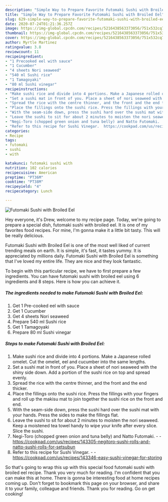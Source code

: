 ```yaml
---
description: "Simple Way to Prepare Favorite Futomaki Sushi with Broiled Eel"
title: "Simple Way to Prepare Favorite Futomaki Sushi with Broiled Eel"
slug: 629-simple-way-to-prepare-favorite-futomaki-sushi-with-broiled-eel
date: 2020-07-24T01:21:36.257Z
image: https://img-global.cpcdn.com/recipes/5216438563373056/751x532cq70/futomaki-sushi-with-broiled-eel-recipe-main-photo.jpg
thumbnail: https://img-global.cpcdn.com/recipes/5216438563373056/751x532cq70/futomaki-sushi-with-broiled-eel-recipe-main-photo.jpg
cover: https://img-global.cpcdn.com/recipes/5216438563373056/751x532cq70/futomaki-sushi-with-broiled-eel-recipe-main-photo.jpg
author: Myrtle Martinez
ratingvalue: 3.8
reviewcount: 11
recipeingredient:
- "1 Precooked eel with sauce"
- "1 Cucumber"
- "4 sheets Nori seaweed"
- "540 ml Sushi rice"
- "1 Tamagoyaki"
- "80 ml Sushi vinegar"
recipeinstructions:
- "Make sushi rice and divide into 4 portions. Make a Japanese rolled omelet. Cut the omelet, eel and cucumber into the same lengths."
- "Set a sushi mat in front of you. Place a sheet of nori seaweed with the shiny side down. Add a portion of the sushi rice on top and spread evenly."
- "Spread the rice with the centre thinner, and the front and the end thicker."
- "Place the fillings onto the sushi rice. Press the fillings with your fingers and roll up the makisu mat to join together the sushi rice on the front and end."
- "With the seam-side down, press the sushi hard over the sushi mat with your hands. Press the sides to make the fillings flat."
- "Leave the sushi to sit for about 2 minutes to moisten the nori seaweed. Keep a moistened tea towel handy to wipe your knife after every slice. Slice the sushi."
- "Negi-Toro (chopped green onion and tuna belly) and Natto Futomaki.  https://cookpad.com/us/recipes/143305-negitoro-sushi-rolls-and-natto-sushi-rolls-for-setsubun"
- "Refer to this recipe for Sushi Vinegar.  https://cookpad.com/us/recipes/143346-easy-sushi-vinegar-for-storing"
categories:
- Recipe
tags:
- futomaki
- sushi
- with

katakunci: futomaki sushi with 
nutrition: 102 calories
recipecuisine: American
preptime: "PT36M"
cooktime: "PT38M"
recipeyield: "4"
recipecategory: Lunch

---
```



![Futomaki Sushi with Broiled Eel](https://img-global.cpcdn.com/recipes/5216438563373056/751x532cq70/futomaki-sushi-with-broiled-eel-recipe-main-photo.jpg)

Hey everyone, it's Drew, welcome to my recipe page. Today, we're going to prepare a special dish, futomaki sushi with broiled eel. It is one of my favorites food recipes. For mine, I'm gonna make it a little bit tasty. This will be really delicious.

Futomaki Sushi with Broiled Eel is one of the most well liked of current trending meals on earth. It is simple, it's fast, it tastes yummy. It is appreciated by millions daily. Futomaki Sushi with Broiled Eel is something that I've loved my entire life. They are nice and they look fantastic.




To begin with this particular recipe, we have to first prepare a few ingredients. You can have futomaki sushi with broiled eel using 6 ingredients and 8 steps. Here is how you can achieve it.

<!--inarticleads1-->

##### The ingredients needed to make Futomaki Sushi with Broiled Eel:

1. Get 1 Pre-cooked eel with sauce
1. Get 1 Cucumber
1. Get 4 sheets Nori seaweed
1. Prepare 540 ml Sushi rice
1. Get 1 Tamagoyaki
1. Prepare 80 ml Sushi vinegar




<!--inarticleads2-->

##### Steps to make Futomaki Sushi with Broiled Eel:

1. Make sushi rice and divide into 4 portions. Make a Japanese rolled omelet. Cut the omelet, eel and cucumber into the same lengths.
1. Set a sushi mat in front of you. Place a sheet of nori seaweed with the shiny side down. Add a portion of the sushi rice on top and spread evenly.
1. Spread the rice with the centre thinner, and the front and the end thicker.
1. Place the fillings onto the sushi rice. Press the fillings with your fingers and roll up the makisu mat to join together the sushi rice on the front and end.
1. With the seam-side down, press the sushi hard over the sushi mat with your hands. Press the sides to make the fillings flat.
1. Leave the sushi to sit for about 2 minutes to moisten the nori seaweed. Keep a moistened tea towel handy to wipe your knife after every slice. Slice the sushi.
1. Negi-Toro (chopped green onion and tuna belly) and Natto Futomaki. -  - https://cookpad.com/us/recipes/143305-negitoro-sushi-rolls-and-natto-sushi-rolls-for-setsubun
1. Refer to this recipe for Sushi Vinegar. -  - https://cookpad.com/us/recipes/143346-easy-sushi-vinegar-for-storing




So that's going to wrap this up with this special food futomaki sushi with broiled eel recipe. Thank you very much for reading. I'm confident that you can make this at home. There is gonna be interesting food at home recipes coming up. Don't forget to bookmark this page on your browser, and share it to your family, colleague and friends. Thank you for reading. Go on get cooking!
